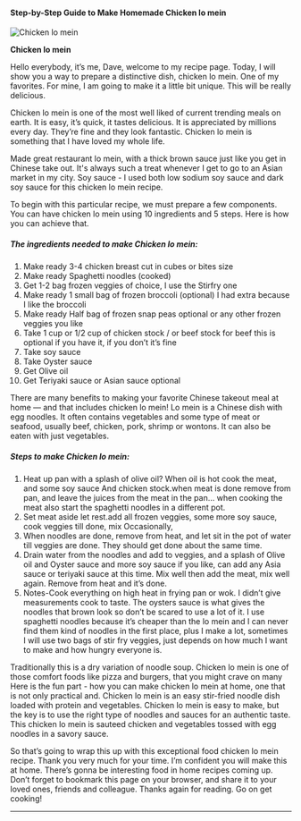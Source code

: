             

#### Step-by-Step Guide to Make Homemade Chicken lo mein

![Chicken lo mein](https://img-global.cpcdn.com/recipes/cd568412c6af0d26/751x532cq70/chicken-lo-mein-recipe-main-photo.jpg)

**Chicken lo mein**

Hello everybody, it’s me, Dave, welcome to my recipe page. Today, I will show you a way to prepare a distinctive dish, chicken lo mein. One of my favorites. For mine, I am going to make it a little bit unique. This will be really delicious.

Chicken lo mein is one of the most well liked of current trending meals on earth. It is easy, it’s quick, it tastes delicious. It is appreciated by millions every day. They’re fine and they look fantastic. Chicken lo mein is something that I have loved my whole life.

Made great restaurant lo mein, with a thick brown sauce just like you get in Chinese take out. It's always such a treat whenever I get to go to an Asian market in my city. Soy sauce - I used both low sodium soy sauce and dark soy sauce for this chicken lo mein recipe.

To begin with this particular recipe, we must prepare a few components. You can have chicken lo mein using 10 ingredients and 5 steps. Here is how you can achieve that.

##### The ingredients needed to make Chicken lo mein:

1.  Make ready 3-4 chicken breast cut in cubes or bites size
2.  Make ready Spaghetti noodles (cooked)
3.  Get 1-2 bag frozen veggies of choice, I use the Stirfry one
4.  Make ready 1 small bag of frozen broccoli (optional) I had extra because I like the broccoli
5.  Make ready Half bag of frozen snap peas optional or any other frozen veggies you like
6.  Take 1 cup or 1/2 cup of chicken stock / or beef stock for beef this is optional if you have it, if you don’t it’s fine
7.  Take soy sauce
8.  Take Oyster sauce
9.  Get Olive oil
10.  Get Teriyaki sauce or Asian sauce optional

There are many benefits to making your favorite Chinese takeout meal at home — and that includes chicken lo mein! Lo mein is a Chinese dish with egg noodles. It often contains vegetables and some type of meat or seafood, usually beef, chicken, pork, shrimp or wontons. It can also be eaten with just vegetables.

##### Steps to make Chicken lo mein:

1.  Heat up pan with a splash of olive oil? When oil is hot cook the meat, and some soy sauce And chicken stock.when meat is done remove from pan, and leave the juices from the meat in the pan… when cooking the meat also start the spaghetti noodles in a different pot.
2.  Set meat aside let rest.add all frozen veggies, some more soy sauce, cook veggies till done, mix Occasionally,
3.  When noodles are done, remove from heat, and let sit in the pot of water till veggies are done. They should get done about the same time.
4.  Drain water from the noodles and add to veggies, and a splash of Olive oil and Oyster sauce and more soy sauce if you like, can add any Asia sauce or teriyaki sauce at this time. Mix well then add the meat, mix well again. Remove from heat and it’s done.
5.  Notes-Cook everything on high heat in frying pan or wok. I didn’t give measurements cook to taste. The oysters sauce is what gives the noodles that brown look so don’t be scared to use a lot of it. I use spaghetti noodles because it’s cheaper than the lo mein and I can never find them kind of noodles in the first place, plus I make a lot, sometimes I will use two bags of stir fry veggies, just depends on how much I want to make and how hungry everyone is.

Traditionally this is a dry variation of noodle soup. Chicken lo mein is one of those comfort foods like pizza and burgers, that you might crave on many Here is the fun part - how you can make chicken lo mein at home, one that is not only practical and. Chicken lo mein is an easy stir-fried noodle dish loaded with protein and vegetables. Chicken lo mein is easy to make, but the key is to use the right type of noodles and sauces for an authentic taste. This chicken lo mein is sauteed chicken and vegetables tossed with egg noodles in a savory sauce.

So that’s going to wrap this up with this exceptional food chicken lo mein recipe. Thank you very much for your time. I’m confident you will make this at home. There’s gonna be interesting food in home recipes coming up. Don’t forget to bookmark this page on your browser, and share it to your loved ones, friends and colleague. Thanks again for reading. Go on get cooking!

* * *